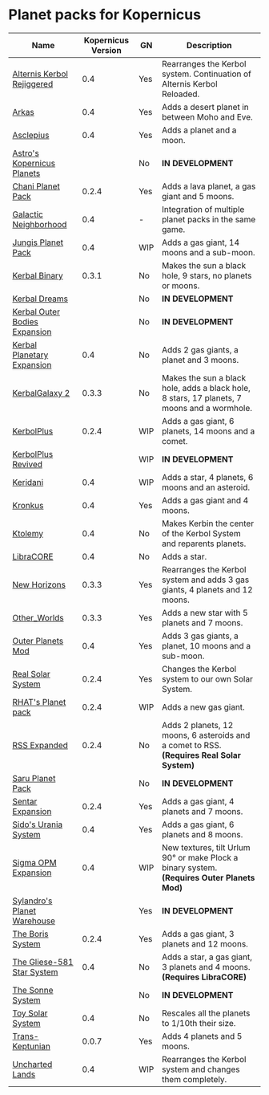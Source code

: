 # Planet packs for Kopernicus

| Name | Kopernicus Version | GN | Description |
|------|--------------------|----|-------------|
| [Alternis Kerbol Rejiggered](http://forum.kerbalspaceprogram.com/threads/133562)        | 0.4   | Yes   | Rearranges the Kerbol system. Continuation of Alternis Kerbol Reloaded.
| [Arkas](http://forum.kerbalspaceprogram.com/threads/134547)                             | 0.4   | Yes   | Adds a desert planet in between Moho and Eve.
| [Asclepius](http://forum.kerbalspaceprogram.com/threads/126515)                         | 0.4   | Yes   | Adds a planet and a moon.
| [Astro's Kopernicus Planets](http://forum.kerbalspaceprogram.com/threads/123454)        |       | No   | **IN DEVELOPMENT**
| [Chani Planet Pack](http://forum.kerbalspaceprogram.com/threads/129073)                 | 0.2.4 | Yes   | Adds a lava planet, a gas giant and 5 moons.
| [Galactic Neighborhood](http://forum.kerbalspaceprogram.com/threads/128856)             | 0.4   | -   | Integration of multiple planet packs in the same game.
| [Jungis Planet Pack](http://forum.kerbalspaceprogram.com/threads/133898)                | 0.4   | WIP   | Adds a gas giant, 14 moons and a sub-moon.
| [Kerbal Binary](http://forum.kerbalspaceprogram.com/threads/132733)                     | 0.3.1 | No   | Makes the sun a black hole, 9 stars, no planets or moons.
| [Kerbal Dreams](http://forum.kerbalspaceprogram.com/threads/132304)                     |       | No   | **IN DEVELOPMENT**
| [Kerbal Outer Bodies Expansion](http://forum.kerbalspaceprogram.com/threads/134098)     |       | No   | **IN DEVELOPMENT**
| [Kerbal Planetary Expansion](https://kerbalstuff.com/mod/1140)                          | 0.4   | No   | Adds 2 gas giants, a planet and 3 moons.
| [KerbalGalaxy 2](http://forum.kerbalspaceprogram.com/threads/125078)                    | 0.3.3 | No   | Makes the sun a black hole, adds a black hole, 8 stars, 17 planets, 7 moons and a wormhole.
| [KerbolPlus](http://forum.kerbalspaceprogram.com/threads/118643)                        | 0.2.4 | WIP   | Adds a gas giant, 6 planets, 14 moons and a comet.
| [KerbolPlus Revived](https://github.com/KillAshley/KPRevival)                           |       | WIP   | **IN DEVELOPMENT**
| [Keridani](http://forum.kerbalspaceprogram.com/threads/136903)                          | 0.4   | WIP   | Adds a star, 4 planets, 6 moons and an asteroid.
| [Kronkus](http://forum.kerbalspaceprogram.com/threads/132379)                           | 0.4   | Yes   | Adds a gas giant and 4 moons.
| [Ktolemy](http://forum.kerbalspaceprogram.com/threads/137299)                           | 0.4   | No   | Makes Kerbin the center of the Kerbol System and reparents planets.
| [LibraCORE](http://forum.kerbalspaceprogram.com/threads/137791)                         | 0.4   | No   | Adds a star.
| [New Horizons](http://forum.kerbalspaceprogram.com/threads/114092)                      | 0.3.3 | Yes   | Rearranges the Kerbol system and adds 3 gas giants, 4 planets and 12 moons.
| [Other_Worlds](http://forum.kerbalspaceprogram.com/threads/128695)                      | 0.3.3 | Yes   | Adds a new star with 5 planets and 7 moons.
| [Outer Planets Mod](http://forum.kerbalspaceprogram.com/threads/104280)                 | 0.4   | Yes   | Adds 3 gas giants, a planet, 10 moons and a sub-moon.
| [Real Solar System](http://forum.kerbalspaceprogram.com/threads/55145)                  | 0.2.4 | Yes   | Changes the Kerbol system to our own Solar System.
| [RHAT's Planet pack](http://RPMKSP.COMOJ.COM)                                           | 0.2.4 | WIP   | Adds a new gas giant.
| [RSS Expanded](http://forum.kerbalspaceprogram.com/threads/129098)                      | 0.2.4 | No   | Adds 2 planets, 12 moons, 6 asteroids and a comet to RSS.  **(Requires Real Solar System)**
| [Saru Planet Pack](http://forum.kerbalspaceprogram.com/threads/132453)                  |       | No   | **IN DEVELOPMENT**
| [Sentar Expansion](http://forum.kerbalspaceprogram.com/threads/130329)                  | 0.2.4 | Yes   | Adds a gas giant, 4 planets and 7 moons.
| [Sido's Urania System](http://forum.kerbalspaceprogram.com/threads/66882)               | 0.4   | Yes   | Adds a gas giant, 6 planets and 8 moons.
| [Sigma OPM Expansion](http://forum.kerbalspaceprogram.com/threads/112095)               | 0.4   | WIP   | New textures, tilt Urlum 90° or make Plock a binary system.  **(Requires Outer Planets Mod)**
| [Sylandro's Planet Warehouse](http://forum.kerbalspaceprogram.com/threads/132467)       |       | Yes   | **IN DEVELOPMENT**
| [The Boris System](http://forum.kerbalspaceprogram.com/threads/70018)                   | 0.2.4 | Yes   | Adds a gas giant, 3 planets and 12 moons.
| [The Gliese-581 Star System](http://forum.kerbalspaceprogram.com/threads/137319)        | 0.4   | No   | Adds a star, a gas giant, 3 planets and 4 moons.  **(Requires LibraCORE)**
| [The Sonne System](http://forum.kerbalspaceprogram.com/threads/137178)                  |       | No   | **IN DEVELOPMENT**
| [Toy Solar System](http://forum.kerbalspaceprogram.com/threads/137234)                  | 0.4   | No   | Rescales all the planets to 1/10th their size.
| [Trans-Keptunian](http://forum.kerbalspaceprogram.com/threads/109125)                   | 0.0.7 | Yes   | Adds 4 planets and 5 moons.
| [Uncharted Lands](http://forum.kerbalspaceprogram.com/threads/133416)                   | 0.4   | WIP   | Rearranges the Kerbol system and changes them completely.
